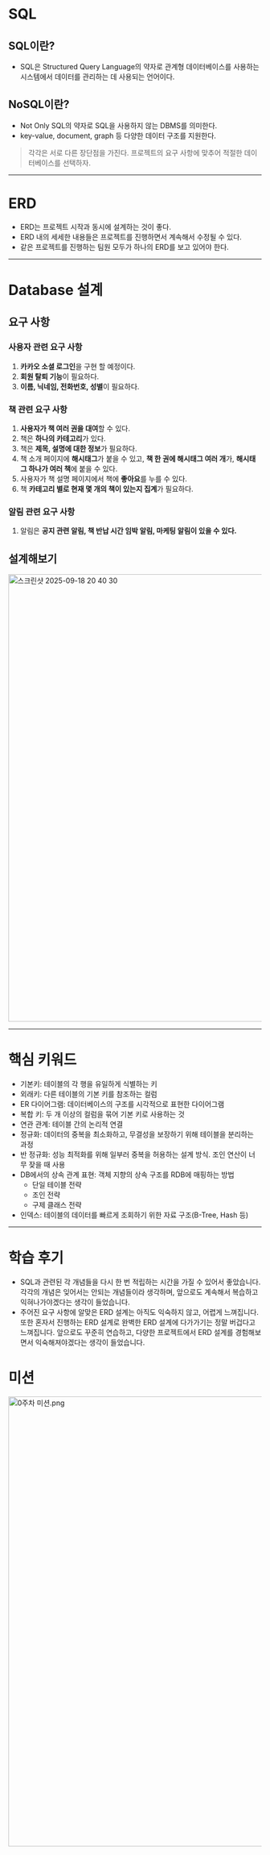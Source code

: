 # SQL

## SQL이란? 

- SQL은 Structured Query Language의 약자로 관계형 데이터베이스를 사용하는 시스템에서 데이터를 관리하는 데 사용되는 언어이다.

## NoSQL이란?

- Not Only SQL의 약자로 SQL을 사용하지 않는 DBMS를 의미한다.
- key-value, document, graph 등 다양한 데이터 구조를 지원한다.


> 각각은 서로 다른 장단점을 가진다. 프로젝트의 요구 사항에 맞추어 적절한 데이터베이스를 선택하자.

---

# ERD

- ERD는 프로젝트 시작과 동시에 설계하는 것이 좋다.
- ERD 내의 세세한 내용들은 프로젝트를 진행하면서 계속해서 수정될 수 있다.
- 같은 프로젝트를 진행하는 팀원 모두가 하나의 ERD를 보고 있어야 한다.

---

# Database 설계

## 요구 사항

### 사용자 관련 요구 사항

1. **카카오 소셜 로그인**을 구현 할 예정이다.
2. **회원 탈퇴 기능**이 필요하다.
3. **이름, 닉네임, 전화번호, 성별**이 필요하다.

### 책 관련 요구 사항

1. **사용자가 책 여러 권을 대여**할 수 있다.
2. 책은 **하나의 카테고리**가 있다.
3. 책은 **제목, 설명에 대한 정보**가 필요하다.
4. 책 소개 페이지에 **해시태그**가 붙을 수 있고,
   **책 한 권에 해시태그 여러 개**가, **해시태그 하나가 여러 책**에 붙을 수 있다.
5. 사용자가 책 설명 페이지에서 책에 **좋아요**를 누를 수 있다.
6. 책 **카테고리 별로 현재 몇 개의 책이 있는지 집계**가 필요하다.

### 알림 관련 요구 사항

1. 알림은 **공지 관련 알림, 책 반납 시간 임박 알림, 마케팅 알림이 있을 수 있다.**

## 설계해보기
<img width="1181" height="888" alt="스크린샷 2025-09-18 20 40 30" src="https://github.com/user-attachments/assets/c3e6d0ad-e125-41d5-bdcc-318c1fcd485d" />

---

# 핵심 키워드

- 기본키: 테이블의 각 행을 유일하게 식별하는 키
- 외래키: 다른 테이블의 기본 키를 참조하는 컬럼
- ER 다이어그램: 데이터베이스의 구조를 시각적으로 표현한 다이어그램
- 복합 키: 두 개 이상의 컬럼을 묶어 기본 키로 사용하는 것
- 연관 관계: 테이블 간의 논리적 연결
- 정규화: 데이터의 중복을 최소화하고, 무결성을 보장하기 위해 테이블을 분리하는 과정
- 반 정규화: 성능 최적화를 위해 일부러 중복을 허용하는 설계 방식. 조인 연산이 너무 잦을 때 사용
- DB에서의 상속 관계 표현: 객체 지향의 상속 구조를 RDB에 매핑하는 방법
  - 단일 테이블 전략
  - 조인 전략
  - 구제 클래스 전략
- 인덱스: 테이블의 데이터를 빠르게 조회하기 위한 자료 구조(B-Tree, Hash 등)

---

# 학습 후기

- SQL과 관련된 각 개념들을 다시 한 번 적립하는 시간을 가질 수 있어서 좋았습니다. 각각의 개념은 잊어서는 안되는 개념들이라 생각하며, 앞으로도 계속해서 복습하고 익혀나가야겠다는 생각이 들었습니다.
- 주어진 요구 사항에 알맞은 ERD 설계는 아직도 익숙하지 않고, 어렵게 느껴집니다. 또한 혼자서 진행하는 ERD 설계로 완벽한 ERD 설계에 다가가기는 정말 버겁다고 느껴집니다. 앞으로도 꾸준히 연습하고, 다양한 프로젝트에서 ERD 설계를 경험해보면서 익숙해져야겠다는 생각이 들었습니다.

# 미션

<img width="941" height="893" alt="0주차 미션.png" src="https://github.com/user-attachments/assets/530b40f4-8c40-484f-aacb-dd4df5d59c41" />
